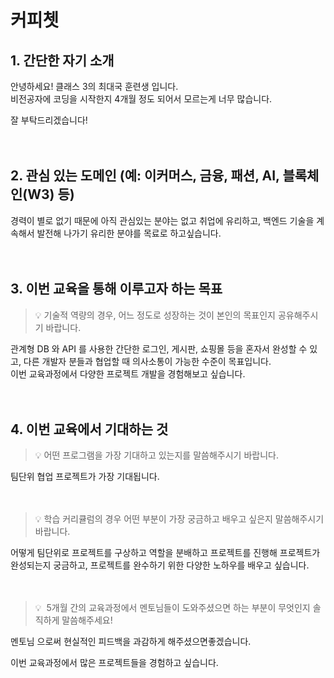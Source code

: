 # 커피쳇

## 1. 간단한 자기 소개

  안녕하세요!
  클래스 3의 최대국 훈련생 입니다.
<br>
  비전공자에 코딩을 시작한지 4개월 정도 되어서 모르는게 너무 많습니다.

  잘 부탁드리겠습니다!
<br>
<br>
<br>
## 2. 관심 있는 도메인 (예: 이커머스, 금융, 패션, AI, 블록체인(W3) 등)

  경력이 별로 없기 때문에 아직 관심있는 분야는 없고 취업에 유리하고,
  백엔드 기술을 계속해서 발전해 나가기 유리한 분야를 목료로 하고싶습니다.
<br>
<br>
<br>
## 3. 이번 교육을 통해 이루고자 하는 목표

> 💡 기술적 역량의 경우, 어느 정도로 성장하는 것이 본인의 목표인지 공유해주시기 바랍니다.

  관계형 DB 와 API 를 사용한 간단한 로그인, 게시판, 쇼핑몰 등을 혼자서 완성할 수 있고,
  다른 개발자 분들과 협업할 때 의사소통이 가능한 수준이 목표입니다.
<br>
  이번 교육과정에서 다양한 프로젝트 개발을 경험해보고 싶습니다.
<br>
<br><br>

## 4. 이번 교육에서 기대하는 것

> 💡 어떤 프로그램을 가장 기대하고 있는지를 말씀해주시기 바랍니다.

  팀단위 협업 프로젝트가 가장 기대됩니다.
<br>
<br>
<br>

> 💡 학습 커리큘럼의 경우 어떤 부분이 가장 궁금하고 배우고 싶은지 말씀해주시기 바랍니다.

  어떻게 팀단위로 프로젝트를 구상하고 역할을 분배하고 프로젝트를 진행해 프로젝트가 완성되는지 궁금하고,
  프로젝트를 완수하기 위한 다양한 노하우를 배우고 싶습니다.
<br>
<br>
<br>

> 💡  5개월 간의 교육과정에서 멘토님들이 도와주셨으면 하는 부분이 무엇인지 솔직하게 말씀해주세요!

  멘토님 으로써 현실적인 피드백을 과감하게 해주셨으면좋겠습니다.

  이번 교육과정에서 많은 프로젝트들을 경험하고 싶습니다.
